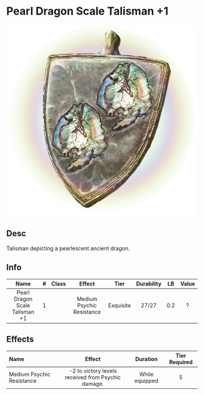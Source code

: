 # Pearl Dragon Scale Talisman +1

![Copyrighted Image](PearlDragonScaleTalisman+1.png)

## Desc

Talisman depicting a pearlescent ancient dragon.

## Info

|              Name              | # | Class |          Effect          |   Tier   | Durability | LB | Value |
| :----------------------------: | :-: | :---: | :-----------------------: | :-------: | :--------: | :-: | :---: |
| Pearl Dragon Scale Talisman +1 | 1 |      | Medium Psychic Resistance | Exquisite |   27/27   | 0.2 |   ?   |

## Effects

| Name | Effect | Duration | Tier Required |
| :--- | :----: | :------: | :-----------: |
| Medium Psychic Resistance | -2 to victory levels received from Psychic damage. | While equipped | 5 |
